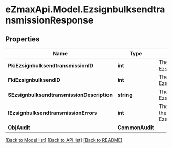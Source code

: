 
# eZmaxApi.Model.EzsignbulksendtransmissionResponse

## Properties

Name | Type | Description | Notes
------------ | ------------- | ------------- | -------------
**PkiEzsignbulksendtransmissionID** | **int** | The unique ID of the Ezsignbulksendtransmission | 
**FkiEzsignbulksendID** | **int** | The unique ID of the Ezsignbulksend | 
**SEzsignbulksendtransmissionDescription** | **string** | The description of the Ezsignbulksendtransmission | 
**IEzsignbulksendtransmissionErrors** | **int** | The number of errors during the Ezsignbulksendtransmission | 
**ObjAudit** | [**CommonAudit**](CommonAudit.md) |  | 

[[Back to Model list]](../README.md#documentation-for-models)
[[Back to API list]](../README.md#documentation-for-api-endpoints)
[[Back to README]](../README.md)

